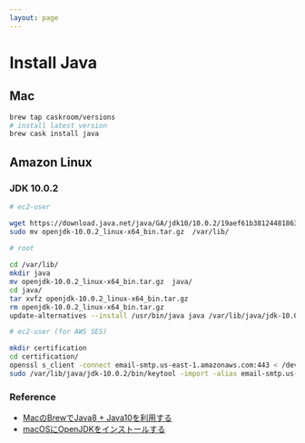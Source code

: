 ```yaml
---
layout: page
---
```


# Install Java

## Mac

```sh
brew tap caskroom/versions
# install latest version
brew cask install java
```

## Amazon Linux

### JDK 10.0.2

```sh
# ec2-user

wget https://download.java.net/java/GA/jdk10/10.0.2/19aef61b38124481863b1413dce1855f/13/openjdk-10.0.2_linux-x64_bin.tar.gz
sudo mv openjdk-10.0.2_linux-x64_bin.tar.gz  /var/lib/
   
# root

cd /var/lib/
mkdir java
mv openjdk-10.0.2_linux-x64_bin.tar.gz  java/
cd java/
tar xvfz openjdk-10.0.2_linux-x64_bin.tar.gz 
rm openjdk-10.0.2_linux-x64_bin.tar.gz 
update-alternatives --install /usr/bin/java java /var/lib/java/jdk-10.0.2/bin/java 1

# ec2-user (for AWS SES)

mkdir certification
cd certification/
openssl s_client -connect email-smtp.us-east-1.amazonaws.com:443 < /dev/null | sed -ne '/-BEGIN CERTIFICATE-/,/-END CERTIFICATE-/p' > email-smtp.us-east-1.amazonaws.com_public.crt
sudo /var/lib/java/jdk-10.0.2/bin/keytool -import -alias email-smtp.us-east-1.amazonaws.com -keystore /var/lib/java/jdk-10.0.2/lib/security/cacerts -file email-smtp.us-east-1.amazonaws.com_public.crt 
```

### Reference

* [MacのBrewでJava8 + Java10を利用する](https://qiita.com/seijikohara/items/56cc4ac83ef9d686fab2)
* [macOSにOpenJDKをインストールする](https://blog.webarata3.link/macos-openjdk)
